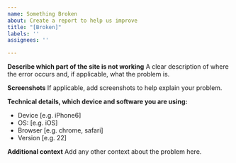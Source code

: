 ```yaml
---
name: Something Broken
about: Create a report to help us improve
title: "[Broken]"
labels: ''
assignees: ''

---
```


**Describe which part of the site is not working**
A clear description of where the error occurs and, if applicable, what the problem is.

**Screenshots**
If applicable, add screenshots to help explain your problem.

**Technical details, which device and software you are using:**
 - Device [e.g. iPhone6]
 - OS: [e.g. iOS]
 - Browser [e.g. chrome, safari]
 - Version [e.g. 22]

**Additional context**
Add any other context about the problem here.
